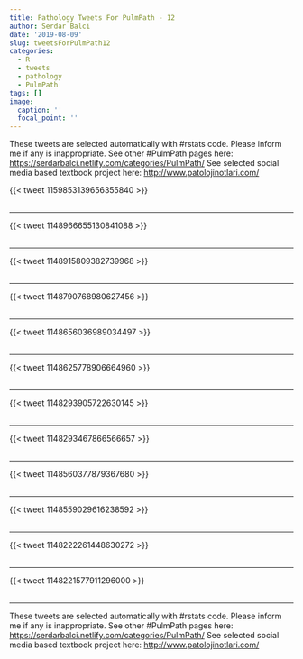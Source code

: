 ```yaml
---
title: Pathology Tweets For PulmPath - 12
author: Serdar Balci
date: '2019-08-09'
slug: tweetsForPulmPath12
categories:
  - R
  - tweets
  - pathology
  - PulmPath
tags: []
image:
  caption: ''
  focal_point: ''
---
```



These tweets are selected automatically with #rstats code. Please inform me if any is inappropriate.
See other #PulmPath pages here: https://serdarbalci.netlify.com/categories/PulmPath/ 
See selected social media based textbook project here: http://www.patolojinotlari.com/

{{< tweet 1159853139656355840 >}}
<br>
<br>
<hr>
{{< tweet 1148966655130841088 >}}
<br>
<br>
<hr>
{{< tweet 1148915809382739968 >}}
<br>
<br>
<hr>
{{< tweet 1148790768980627456 >}}
<br>
<br>
<hr>
{{< tweet 1148656036989034497 >}}
<br>
<br>
<hr>
{{< tweet 1148625778906664960 >}}
<br>
<br>
<hr>
{{< tweet 1148293905722630145 >}}
<br>
<br>
<hr>
{{< tweet 1148293467866566657 >}}
<br>
<br>
<hr>
{{< tweet 1148560377879367680 >}}
<br>
<br>
<hr>
{{< tweet 1148559029616238592 >}}
<br>
<br>
<hr>
{{< tweet 1148222261448630272 >}}
<br>
<br>
<hr>
{{< tweet 1148221577911296000 >}}
<br>
<br>
<hr>


These tweets are selected automatically with #rstats code. Please inform me if any is inappropriate.
See other #PulmPath pages here: https://serdarbalci.netlify.com/categories/PulmPath/ 
See selected social media based textbook project here: http://www.patolojinotlari.com/

